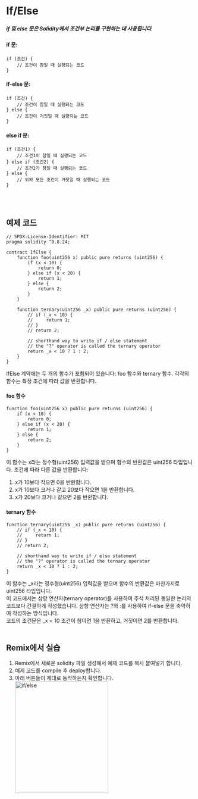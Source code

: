 # If/Else

##### if 및 else 문은 Solidity에서 조건부 논리를 구현하는 데 사용됩니다.
#### if 문:
```solidity
if (조건) {
    // 조건이 참일 때 실행되는 코드
}
```
#### if-else 문:
```solidity
if (조건) {
    // 조건이 참일 때 실행되는 코드
} else {
    // 조건이 거짓일 때 실행되는 코드
}
```
#### else if 문:
``` solidity
if (조건1) {
    // 조건1이 참일 때 실행되는 코드
} else if (조건2) {
    // 조건2가 참일 때 실행되는 코드
} else {
    // 위의 모든 조건이 거짓일 때 실행되는 코드
}
```
<br><br>
## 예제 코드
```solidity
// SPDX-License-Identifier: MIT
pragma solidity ^0.8.24;

contract IfElse {
    function foo(uint256 x) public pure returns (uint256) {
        if (x < 10) {
            return 0;
        } else if (x < 20) {
            return 1;
        } else {
            return 2;
        }
    }

    function ternary(uint256 _x) public pure returns (uint256) {
        // if (_x < 10) {
        //     return 1;
        // }
        // return 2;

        // shorthand way to write if / else statement
        // the "?" operator is called the ternary operator
        return _x < 10 ? 1 : 2;
    }
}
```

IfElse 계약에는 두 개의 함수가 포함되어 있습니다: foo 함수와 ternary 함수. 각각의 함수는 특정 조건에 따라 값을 반환합니다.<br>

#### foo 함수
``` solidity
function foo(uint256 x) public pure returns (uint256) {
    if (x < 10) {
        return 0;
    } else if (x < 20) {
        return 1;
    } else {
        return 2;
    }
}
```
이 함수는 x라는 정수형(uint256) 입력값을 받으며 함수의 반환값은 uint256 타입입니다.
조건에 따라 다른 값을 반환합니다:
  1. x가 10보다 작으면 0을 반환합니다.
  2. x가 10보다 크거나 같고 20보다 작으면 1을 반환합니다.
  3. x가 20보다 크거나 같으면 2를 반환합니다.<br>

#### ternary 함수
```solidity
function ternary(uint256 _x) public pure returns (uint256) {
    // if (_x < 10) {
    //     return 1;
    // }
    // return 2;

    // shorthand way to write if / else statement
    // the "?" operator is called the ternary operator
    return _x < 10 ? 1 : 2;
}
```
이 함수는 _x라는 정수형(uint256) 입력값을 받으며 함수의 반환값은 마찬가지로 uint256 타입입니다.<br>
이 코드에서는 삼항 연산자(ternary operator)를 사용하여 주석 처리된 동일한 논리의 코드보다 간결하게 작성했습니다.
삼항 연산자는 ?와 :를 사용하여 if-else 문을 축약하여 작성하는 방식입니다.<br>
코드의 조건문은 _x < 10 조건이 참이면 1을 반환하고, 거짓이면 2를 반환합니다.
<br><br>
## Remix에서 실습
1. Remix에서 새로운 solidity 파일 생성해서 예제 코드를 복사 붙여넣기 합니다.
2. 예제 코드를 compile 후 deploy합니다.
3. 아래 버튼들이 제대로 동작하는지 확인합니다.<br>
<img src="https://github.com/Joon2000/Solidity-modules/blob/main/images/If%3Aelse%20button.png" width="250px" height="300px" title="if/else" alt="if/else"></img><br/>
